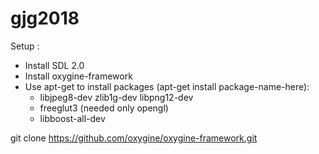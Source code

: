# gjg2018
Setup :
- Install SDL 2.0
- Install oxygine-framework 
- Use apt-get to install packages (apt-get install package-name-here):
  - libjpeg8-dev zlib1g-dev libpng12-dev
  - freeglut3 (needed only opengl)
  - libboost-all-dev
  
git clone https://github.com/oxygine/oxygine-framework.git
